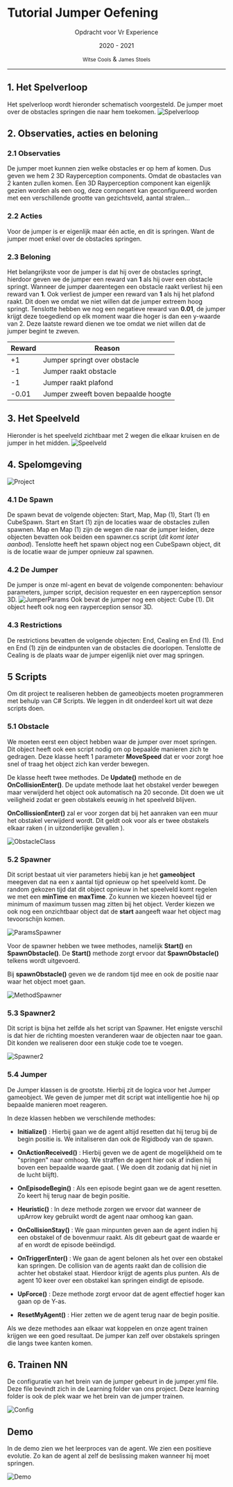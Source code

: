 # Tutorial Jumper Oefening
<center>
Opdracht voor Vr Experience

2020 - 2021

<small>Witse Cools</small> &
<small>James Stoels</small>
</center>

---
## 1. Het Spelverloop

Het spelverloop wordt hieronder schematisch voorgesteld. De jumper moet over de obstacles springen die naar hem toekomen.
![Spelverloop](images/Spelverloop.png)
## 2. Observaties, acties en beloning
### 2.1 Observaties
De jumper moet kunnen zien welke obstacles er op hem af komen. Dus geven we hem 2 3D Rayperception components. Omdat de obastacles van 2 kanten zullen komen. Een 3D Rayperception component kan eigenlijk gezien worden als een oog, deze component kan geconfigureerd worden met een verschillende grootte van gezichtsveld, aantal stralen... 

### 2.2 Acties
Voor de jumper is er eigenlijk maar één actie, en dit is springen. Want de jumper moet enkel over de obstacles springen.

### 2.3 Beloning
Het belangrijkste voor de jumper is dat hij over de obstacles springt, hierdoor geven we de jumper een reward van __1__ als hij over een obstacle springt. Wanneer de jumper daarentegen een obstacle raakt verliest hij een reward van __1__. Ook verliest de jumper een reward van __1__ als hij het plafond raakt. Dit doen we omdat we niet willen dat de jumper extreem hoog springt. Tenslotte hebben we nog een negatieve reward van __0.01__, de jumper krijgt deze toegediend op elk moment waar die hoger is dan een y-waarde van 2. Deze laatste reward dienen we toe omdat we niet willen dat de jumper begint te zweven.

| Reward | Reason  |
| ------ | --------- |
| +1|Jumper springt over obstacle|
| -1|Jumper raakt obstacle|
| -1|Jumper raakt plafond|
| -0.01|Jumper zweeft boven bepaalde hoogte|
## 3. Het Speelveld
Hieronder is het speelveld zichtbaar met 2 wegen die elkaar kruisen en de jumper in het midden.
![Speelveld](images/Speelveld.png)

## 4. Spelomgeving

![Project](images/Project.png)

### 4.1 De Spawn
De spawn bevat de volgende objecten: Start, Map, Map (1), Start (1) en CubeSpawn. Start en Start (1) zijn de locaties waar de obstacles zullen spawnen. Map en Map (1) zijn de wegen die naar de jumper leiden, deze objecten bevatten ook beiden een spawner.cs script (*dit komt later aanbod*). Tenslotte heeft het spawn object nog een CubeSpawn object, dit is de locatie waar de jumper opnieuw zal spawnen.

### 4.2 De Jumper
De jumper is onze ml-agent en bevat de volgende componenten: behaviour parameters, jumper script, decision requester en een rayperception sensor 3D.
![JumperParams](images/JumperParams.png)
Ook bevat de jumper nog een object: Cube (1). Dit object heeft ook nog een rayperception sensor 3D.

### 4.3 Restrictions
De restrictions bevatten de volgende objecten: End, Cealing en End (1). End en End (1) zijn de eindpunten van de obstacles die doorlopen. Tenslotte de Cealing is de plaats waar de jumper eigenlijk niet over mag springen.

## 5 Scripts 
Om dit project te realiseren hebben de gameobjects moeten programmeren met behulp van C# Scripts. We leggen in dit onderdeel kort uit wat deze scripts doen.  

### 5.1 Obstacle
We moeten eerst een object hebben waar de jumper over moet springen. Dit object heeft ook een script nodig om op bepaalde manieren zich te gedragen. 
Deze klasse heeft 1 parameter __MoveSpeed__ dat er voor zorgt hoe snel of traag het object zich kan verder bewegen.

De klasse heeft twee methodes. De __Update()__ methode en de __OnCollisionEnter()__. De update methode laat het obstakel verder bewegen maar verwijderd het object ook automatisch na 20 seconde. Dit doen we uit veiligheid zodat er geen obstakels eeuwig in het speelveld blijven.

__OnCollissionEnter()__ zal er voor zorgen dat bij het aanraken van een muur het obstakel verwijderd wordt. Dit geldt ook voor als er twee obstakels elkaar raken ( in uitzonderlijke gevallen ).



![ObstacleClass](images/ObstacleClass.png)


### 5.2 Spawner
Dit script bestaat uit vier parameters hiebij kan je het __gameobject__ meegeven dat na een x aantal tijd opnieuw op het speelveld komt. De random gekozen tijd dat dit object opnieuw in het speelveld komt regelen we met een __minTime__ en __maxTime__. Zo kunnen we kiezen hoeveel tijd er minimum of maximum tussen mag zitten bij het object. Verder kiezen we ook nog een onzichtbaar object dat de __start__ aangeeft waar het object mag tevoorschijn komen.

![ParamsSpawner](images/ParamsSpawner.png)

Voor de spawner hebben we twee methodes, namelijk __Start()__ en __SpawnObstacle()__. De __Start()__ methode zorgt ervoor dat __SpawnObstacle()__ telkens wordt uitgevoerd.

Bij __spawnObstacle()__ geven we de random tijd mee en ook de positie naar waar het object moet gaan. 

![MethodSpawner](images/MethodSpawner.png)

### 5.3 Spawner2

Dit script is bijna het zelfde als het script van Spawner. Het enigste verschil is dat hier de richting moesten veranderen waar de objecten naar toe gaan. Dit konden we realiseren door een stukje code toe te voegen. 

![Spawner2](images/Spawner2.png)

### 5.4 Jumper

De Jumper klassen is de grootste. Hierbij zit de logica voor het Jumper gameobject. We geven de jumper met dit script wat intelligentie hoe hij op bepaalde manieren moet reageren. 

In deze klassen hebben we verschilende methodes:

- __Initialize()__ : Hierbij gaan we de agent altijd resetten dat hij terug bij de begin positie is. We initaliseren dan ook de Rigidbody van de spawn.

- __OnActionReceived()__ : Hierbij geven we de agent de mogelijkheid om te "springen" naar omhoog. We straffen de agent hier ook af indien hij boven een bepaalde waarde gaat. ( We doen dit zodanig dat hij niet in de lucht blijft).

- __OnEpisodeBegin()__ : Als een episode begint gaan we de agent resetten. Zo keert hij terug naar de begin positie.

- __Heuristic()__ : In deze methode zorgen we ervoor dat wanneer de upArrow key gebruikt wordt de agent naar omhoog kan gaan.

- __OnCollisionStay()__ : We gaan minpunten geven aan de agent indien hij een obstakel of de bovenmuur raakt. Als dit gebeurt gaat de waarde er af en wordt de episode beëindigd.

- __OnTriggerEnter()__ : We gaan de agent belonen als het over een obstakel kan springen. De collision van de agents raakt dan de collision die achter het obstakel staat. Hierdoor krijgt de agents plus punten. Als de agent 10 keer over een obstakel kan springen eindigt de episode.

- __UpForce()__ : Deze methode zorgt ervoor dat de agent effectief hoger kan gaan op de Y-as.

- __ResetMyAgent()__ : Hier zetten we de agent terug naar de begin positie.

Als we deze methodes aan elkaar wat koppelen en onze agent trainen krijgen we een goed resultaat. De jumper kan zelf over obstakels springen die langs twee kanten komen. 

## 6. Trainen NN
De configuratie van het brein van de jumper gebeurt in de jumper.yml file. Deze file bevindt zich in de Learning folder van ons project.
Deze learning folder is ook de plek waar we het brein van de jumper trainen.

![Config](images/Config.png)

## Demo
In de demo zien we het leerproces van de agent. We zien een positieve evolutie. Zo kan de agent al zelf de beslissing maken wanneer hij moet springen. 

![Demo](images/Demo.gif)


